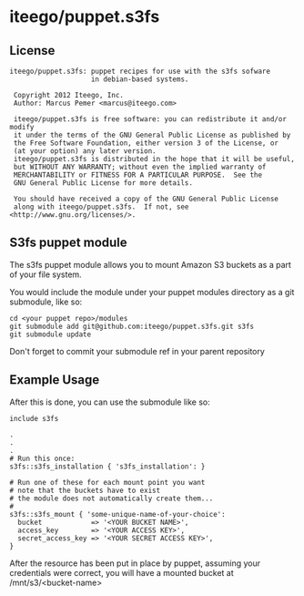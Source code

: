 # iteego/puppet.s3fs
## License
    iteego/puppet.s3fs: puppet recipes for use with the s3fs sofware
                        in debian-based systems.
    
     Copyright 2012 Iteego, Inc.
     Author: Marcus Pemer <marcus@iteego.com>
    
     iteego/puppet.s3fs is free software: you can redistribute it and/or modify
     it under the terms of the GNU General Public License as published by
     the Free Software Foundation, either version 3 of the License, or
     (at your option) any later version.
     iteego/puppet.s3fs is distributed in the hope that it will be useful,
     but WITHOUT ANY WARRANTY; without even the implied warranty of
     MERCHANTABILITY or FITNESS FOR A PARTICULAR PURPOSE.  See the
     GNU General Public License for more details.
    
     You should have received a copy of the GNU General Public License
     along with iteego/puppet.s3fs.  If not, see <http://www.gnu.org/licenses/>.
    

## S3fs puppet module

The s3fs puppet module allows you to mount Amazon S3 buckets
as a part of your file system.

You would include the module under your puppet modules directory
as a git submodule, like so:

    cd <your puppet repo>/modules
    git submodule add git@github.com:iteego/puppet.s3fs.git s3fs
    git submodule update

Don't forget to commit your submodule ref in your parent repository

## Example Usage

After this is done, you can use the submodule like so:

    include s3fs

    .
    .
    .
    # Run this once:
    s3fs::s3fs_installation { 's3fs_installation': }

    # Run one of these for each mount point you want
    # note that the buckets have to exist
    # the module does not automatically create them...
    #
    s3fs::s3fs_mount { 'some-unique-name-of-your-choice':
      bucket            => '<YOUR BUCKET NAME>',
      access_key        => '<YOUR ACCESS KEY>',
      secret_access_key => '<YOUR SECRET ACCESS KEY>',
    }

After the resource has been put in place by puppet, assuming your credentials
were correct, you will have a mounted bucket at /mnt/s3/\<bucket-name\>
